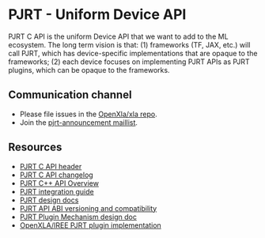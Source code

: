# PJRT - Uniform Device API

PJRT C API is the uniform Device API that we want to add to the ML ecosystem.
The long term vision is that: (1) frameworks (TF, JAX, etc.) will call PJRT,
which has device-specific implementations that are opaque to the frameworks; (2)
each device focuses on implementing PJRT APIs as PJRT plugins, which can be
opaque to the frameworks.

## Communication channel

*   Please file issues in the [OpenXla/xla repo](https://github.com/openxla/xla).
*   Join the [pjrt-announcement maillist](https://groups.google.com/g/pjrt-announce/).

## Resources

*   [PJRT C API header](https://github.com/openxla/xla/blob/main/xla/pjrt/c/pjrt_c_api.h)
*   [PJRT C API changelog](https://github.com/openxla/xla/blob/main/xla/pjrt/c/CHANGELOG.md)
*   [PJRT C++ API Overview](https://github.com/openxla/xla/blob/main/xla/docs/pjrt/cpp_api_overview.md)
*   [PJRT integration guide](https://github.com/openxla/xla/blob/main/xla/docs/pjrt/pjrt_integration.md)
*   [PJRT design docs](https://drive.google.com/drive/folders/18M944-QQPk1E34qRyIjkqDRDnpMa3miN)
*   [PJRT API ABI versioning and compatibility](https://docs.google.com/document/d/1TKB5NyGtdzrpgw5mpyFjVAhJjpSNdF31T6pjPl_UT2o/edit)
*   [PJRT Plugin Mechanism design doc](https://docs.google.com/document/d/1Qdptisz1tUPGn1qFAVgCV2omnfjN01zoQPwKLdlizas/edit)
*   [OpenXLA/IREE PJRT plugin implementation](https://github.com/openxla/openxla-pjrt-plugin)
